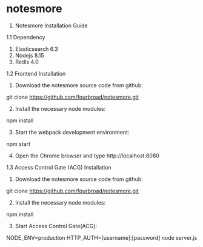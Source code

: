 # notesmore

1. Notesmore Installation Guide

1.1 Dependency

1) Elasticsearch 6.3
2) Nodejs 8.15
3) Redis 4.0


1.2 Frontend Installation

1) Download the notesmore source code from github:

git clone https://github.com/fourbroad/notesmore.git

2) Install the necessary node modules:

npm install

3) Start the webpack development environment:

npm start

4) Open the Chrome browser and type http://localhost:8080


1.3 Access Control Gate (ACG) Installation

1) Download the notesmore source code from github:

git clone https://github.com/fourbroad/notesmore.git

2) Install the necessary node modules:

npm install

3) Start Access Control Gate(ACG):

NODE_ENV=production HTTP_AUTH=[username]:[password] node server.js